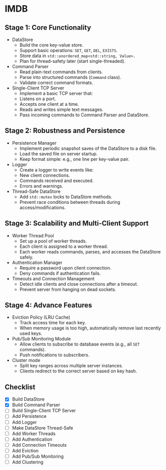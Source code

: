 # IMDB

## Stage 1: Core Functionality

- DataStore
  - Build the core key-value store. 
  - Support basic operations: `SET`, `GET`, `DEL`, `EXISTS`.
  - Store data in `std::unordered_map<std::string, Value>.`
  - Plan for thread-safety later (start single-threaded).
- Command Parser
  - Read plain-text commands from clients.
  - Parse into structured commands (`Command` class).
  - Validate correct command formats.
- Single-Client TCP Server
  - Implement a basic TCP server that:
   - Listens on a port.
   - Accepts one client at a time.
   - Reads and writes simple text messages.
  - Pass incoming commands to Command Parser and DataStore.
  
## Stage 2: Robustness and Persistence

- Persistence Manager
  - Implement periodic snapshot saves of the DataStore to a disk file.
  - Load the saved file on server startup.
  - Keep format simple: e.g., one line per key-value pair.
- Logger
  - Create a logger to write events like:
   - New client connections.
   - Commands received and executed.
   - Errors and warnings.
- Thread-Safe DataStore
  - Add `std::mutex` locks to DataStore methods.
  - Prevent race conditions between threads during access/modifications.
  
## Stage 3: Scalability and Multi-Client Support

- Worker Thread Pool
  - Set up a pool of worker threads.
  - Each client is assigned to a worker thread.
  - Each worker reads commands, parses, and accesses the DataStore safely.
- Authentication Manager
  - Require a password upon client connection.
  - Deny commands if authentication fails.
- Timeouts and Connection Management
  - Detect idle clients and close connections after a timeout.
  - Prevent server from hanging on dead sockets.
  
## Stage 4: Advance Features

- Eviction Policy (LRU Cache)
  - Track access time for each key.
  - When memory usage is too high, automatically remove last recently used keys.
- Pub/Sub Monitoring Module
  - Allow clients to subscribe to database events (e.g., all `SET` commands).
  - Push notifications to subscribers.
- Cluster mode
  - Split key ranges across multiple server instances.
  - Clients redirect to the correct server based on key hash.

## Checklist
- [x] Build DataStore
- [x] Build Command Parser
- [ ] Build Single-Client TCP Server
- [ ] Add Persistence
- [ ] Add Logger 
- [ ] Make DataStore Thread-Safe
- [ ] Add Worker Threads
- [ ] Add Authentication
- [ ] Add Connection Timeouts
- [ ] Add Eviction
- [ ] Add Pub/Sub Monitoring
- [ ] Add Clustering
